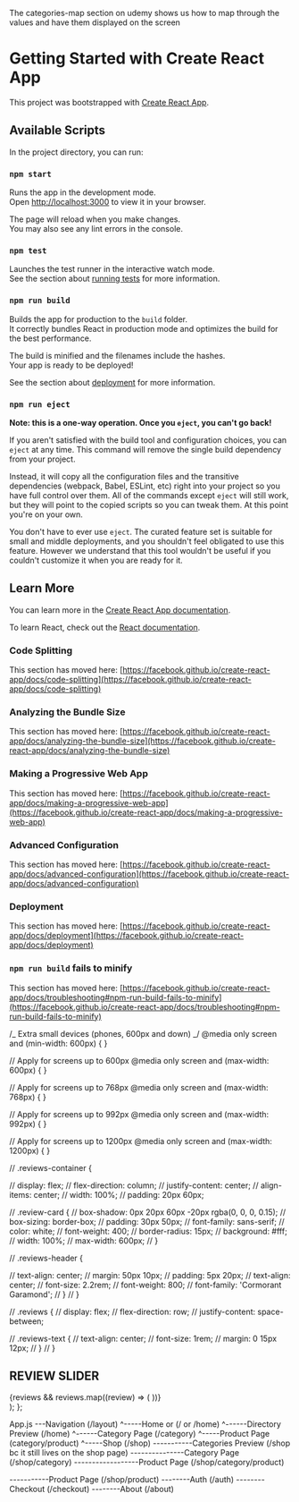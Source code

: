 The categories-map section on udemy shows us how to map through the values and have them displayed on the screen

# Getting Started with Create React App

This project was bootstrapped with [Create React App](https://github.com/facebook/create-react-app).

## Available Scripts

In the project directory, you can run:

### `npm start`

Runs the app in the development mode.\
Open [http://localhost:3000](http://localhost:3000) to view it in your browser.

The page will reload when you make changes.\
You may also see any lint errors in the console.

### `npm test`

Launches the test runner in the interactive watch mode.\
See the section about [running tests](https://facebook.github.io/create-react-app/docs/running-tests) for more information.

### `npm run build`

Builds the app for production to the `build` folder.\
It correctly bundles React in production mode and optimizes the build for the best performance.

The build is minified and the filenames include the hashes.\
Your app is ready to be deployed!

See the section about [deployment](https://facebook.github.io/create-react-app/docs/deployment) for more information.

### `npm run eject`

**Note: this is a one-way operation. Once you `eject`, you can't go back!**

If you aren't satisfied with the build tool and configuration choices, you can `eject` at any time. This command will remove the single build dependency from your project.

Instead, it will copy all the configuration files and the transitive dependencies (webpack, Babel, ESLint, etc) right into your project so you have full control over them. All of the commands except `eject` will still work, but they will point to the copied scripts so you can tweak them. At this point you're on your own.

You don't have to ever use `eject`. The curated feature set is suitable for small and middle deployments, and you shouldn't feel obligated to use this feature. However we understand that this tool wouldn't be useful if you couldn't customize it when you are ready for it.

## Learn More

You can learn more in the [Create React App documentation](https://facebook.github.io/create-react-app/docs/getting-started).

To learn React, check out the [React documentation](https://reactjs.org/).

### Code Splitting

This section has moved here: [https://facebook.github.io/create-react-app/docs/code-splitting](https://facebook.github.io/create-react-app/docs/code-splitting)

### Analyzing the Bundle Size

This section has moved here: [https://facebook.github.io/create-react-app/docs/analyzing-the-bundle-size](https://facebook.github.io/create-react-app/docs/analyzing-the-bundle-size)

### Making a Progressive Web App

This section has moved here: [https://facebook.github.io/create-react-app/docs/making-a-progressive-web-app](https://facebook.github.io/create-react-app/docs/making-a-progressive-web-app)

### Advanced Configuration

This section has moved here: [https://facebook.github.io/create-react-app/docs/advanced-configuration](https://facebook.github.io/create-react-app/docs/advanced-configuration)

### Deployment

This section has moved here: [https://facebook.github.io/create-react-app/docs/deployment](https://facebook.github.io/create-react-app/docs/deployment)

### `npm run build` fails to minify

This section has moved here: [https://facebook.github.io/create-react-app/docs/troubleshooting#npm-run-build-fails-to-minify](https://facebook.github.io/create-react-app/docs/troubleshooting#npm-run-build-fails-to-minify)

/_ Extra small devices (phones, 600px and down) _/
@media only screen and (min-width: 600px) {
}

// Apply for screens up to 600px
@media only screen and (max-width: 600px) {
}

// Apply for screens up to 768px
@media only screen and (max-width: 768px) {
}

// Apply for screens up to 992px
@media only screen and (max-width: 992px) {
}

// Apply for screens up to 1200px
@media only screen and (max-width: 1200px) {
}

// .reviews-container {

// display: flex;
// flex-direction: column;
// justify-content: center;
// align-items: center;
// width: 100%;
// padding: 20px 60px;

// .review-card {
// box-shadow: 0px 20px 60px -20px rgba(0, 0, 0, 0.15);
// box-sizing: border-box;
// padding: 30px 50px;
// font-family: sans-serif;
// color: white;
// font-weight: 400;
// border-radius: 15px;
// background: #fff;
// width: 100%;
// max-width: 600px;
// }

// .reviews-header {

// text-align: center;
// margin: 50px 10px;
// padding: 5px 20px;
// text-align: center;
// font-size: 2.2rem;
// font-weight: 800;
// font-family: 'Cormorant Garamond';
// }
// }

// .reviews {
// display: flex;
// flex-direction: row;
// justify-content: space-between;

// .reviews-text {
// text-align: center;
// font-size: 1rem;
// margin: 0 15px 12px;
// }
// }

<div className="review-slider-container">
<h2 style={{ textAlign: 'center' }}>REVIEW SLIDER</h2>
<Slider {...settings}>
{reviews &&
reviews.map((review) => (
<ReviewCard key={review.id} reviews={review} />
))}
</Slider>
</div>
);
};

App.js
---Navigation (/layout)
^-----Home or (/ or /home)
^------Directory Preview (/home)
^------Category Page (/category)
^-----Product Page (category/product)
^-----Shop (/shop)
-----------Categories Preview (/shop bc it still lives on the shop page)
---------------Category Page (/shop/category)
------------------Product Page (/shop/category/product)

-----------Product Page (/shop/product)
--------Auth (/auth)
--------Checkout (/checkout)
--------About (/about)
